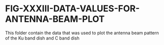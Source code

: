# FIG-XXXIII-DATA-VALUES-FOR-ANTENNA-BEAM-PLOT
This folder contain the data that was used to plot the antenna beam pattern of the Ku band dish and C band dish
